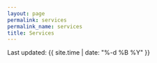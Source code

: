 ```yaml
---
layout: page
permalink: services
permalink_name: services
title: Services
---
```


Last updated: {{ site.time | date: "%-d %B %Y" }}
